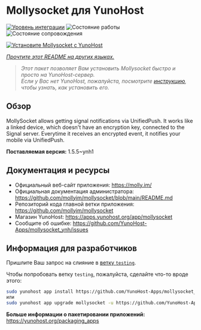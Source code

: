 <!--
Важно: этот README был автоматически сгенерирован <https://github.com/YunoHost/apps/tree/master/tools/readme_generator>
Он НЕ ДОЛЖЕН редактироваться вручную.
-->

# Mollysocket для YunoHost

[![Уровень интеграции](https://apps.yunohost.org/badge/integration/mollysocket)](https://ci-apps.yunohost.org/ci/apps/mollysocket/)
![Состояние работы](https://apps.yunohost.org/badge/state/mollysocket)
![Состояние сопровождения](https://apps.yunohost.org/badge/maintained/mollysocket)

[![Установите Mollysocket с YunoHost](https://install-app.yunohost.org/install-with-yunohost.svg)](https://install-app.yunohost.org/?app=mollysocket)

*[Прочтите этот README на других языках.](./ALL_README.md)*

> *Этот пакет позволяет Вам установить Mollysocket быстро и просто на YunoHost-сервер.*  
> *Если у Вас нет YunoHost, пожалуйста, посмотрите [инструкцию](https://yunohost.org/install), чтобы узнать, как установить его.*

## Обзор

MollySocket allows getting signal notifications via UnifiedPush. It works like a linked device, which doesn't have an encryption key, connected to the Signal server. Everytime it receives an encrypted event, it notifies your mobile via UnifiedPush.


**Поставляемая версия:** 1.5.5~ynh1
## Документация и ресурсы

- Официальный веб-сайт приложения: <https://molly.im/>
- Официальная документация администратора: <https://github.com/mollyim/mollysocket/blob/main/README.md>
- Репозиторий кода главной ветки приложения: <https://github.com/mollyim/mollysocket>
- Магазин YunoHost: <https://apps.yunohost.org/app/mollysocket>
- Сообщите об ошибке: <https://github.com/YunoHost-Apps/mollysocket_ynh/issues>

## Информация для разработчиков

Пришлите Ваш запрос на слияние в [ветку `testing`](https://github.com/YunoHost-Apps/mollysocket_ynh/tree/testing).

Чтобы попробовать ветку `testing`, пожалуйста, сделайте что-то вроде этого:

```bash
sudo yunohost app install https://github.com/YunoHost-Apps/mollysocket_ynh/tree/testing --debug
или
sudo yunohost app upgrade mollysocket -u https://github.com/YunoHost-Apps/mollysocket_ynh/tree/testing --debug
```

**Больше информации о пакетировании приложений:** <https://yunohost.org/packaging_apps>
